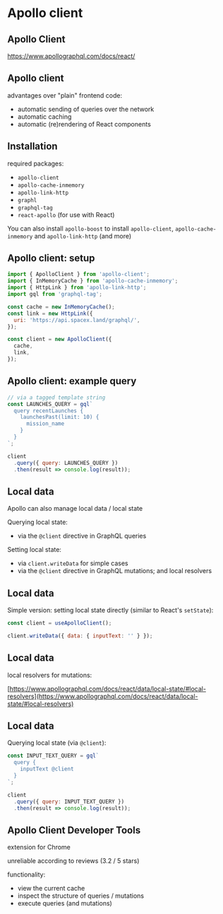 # Apollo client

## Apollo Client

https://www.apollographql.com/docs/react/

## Apollo client

advantages over "plain" frontend code:

- automatic sending of queries over the network
- automatic caching
- automatic (re)rendering of React components

## Installation

required packages:

- `apollo-client`
- `apollo-cache-inmemory`
- `apollo-link-http`
- `graphl`
- `graphql-tag`
- `react-apollo` (for use with React)

You can also install `apollo-boost` to install `apollo-client`, `apollo-cache-inmemory` and `apollo-link-http` (and more)

## Apollo client: setup

```js
import { ApolloClient } from 'apollo-client';
import { InMemoryCache } from 'apollo-cache-inmemory';
import { HttpLink } from 'apollo-link-http';
import gql from 'graphql-tag';

const cache = new InMemoryCache();
const link = new HttpLink({
  uri: 'https://api.spacex.land/graphql/',
});

const client = new ApolloClient({
  cache,
  link,
});
```

## Apollo client: example query

```js
// via a tagged template string
const LAUNCHES_QUERY = gql`
  query recentLaunches {
    launchesPast(limit: 10) {
      mission_name
    }
  }
`;

client
  .query({ query: LAUNCHES_QUERY })
  .then(result => console.log(result));
```

## Local data

Apollo can also manage local data / local state

Querying local state:

- via the `@client` directive in GraphQL queries

Setting local state:

- via `client.writeData` for simple cases
- via the `@client` directive in GraphQL mutations; and local resolvers

## Local data

Simple version: setting local state directly (similar to React's `setState`):

```js
const client = useApolloClient();

client.writeData({ data: { inputText: '' } });
```

## Local data

local resolvers for mutations:

[https://www.apollographql.com/docs/react/data/local-state/#local-resolvers](https://www.apollographql.com/docs/react/data/local-state/#local-resolvers)

## Local data

Querying local state (via `@client`):

```js
const INPUT_TEXT_QUERY = gql`
  query {
    inputText @client
  }
`;

client
  .query({ query: INPUT_TEXT_QUERY })
  .then(result => console.log(result));
```

## Apollo Client Developer Tools

extension for Chrome

unreliable according to reviews (3.2 / 5 stars)

functionality:

- view the current cache
- inspect the structure of queries / mutations
- execute queries (and mutations)
